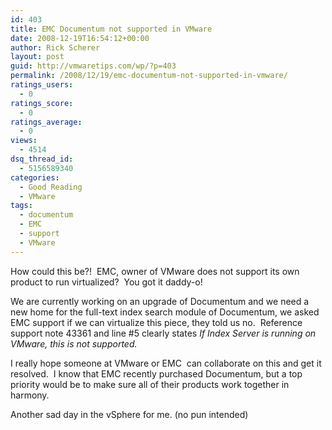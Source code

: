 ```yaml
---
id: 403
title: EMC Documentum not supported in VMware
date: 2008-12-19T16:54:12+00:00
author: Rick Scherer
layout: post
guid: http://vmwaretips.com/wp/?p=403
permalink: /2008/12/19/emc-documentum-not-supported-in-vmware/
ratings_users:
  - 0
ratings_score:
  - 0
ratings_average:
  - 0
views:
  - 4514
dsq_thread_id:
  - 5156589340
categories:
  - Good Reading
  - VMware
tags:
  - documentum
  - EMC
  - support
  - VMware
---
```

How could this be?!  EMC, owner of VMware does not support its own product to run virtualized?  You got it daddy-o!

We are currently working on an upgrade of Documentum and we need a new home for the full-text index search module of Documentum, we asked EMC support if we can virtualize this piece, they told us no.  Reference support note 43361 and line #5 clearly states _If Index Server is running on VMware, this is not supported._

I really hope someone at VMware or EMC  can collaborate on this and get it resolved.  I know that EMC recently purchased Documentum, but a top priority would be to make sure all of their products work together in harmony.

Another sad day in the vSphere for me. (no pun intended)